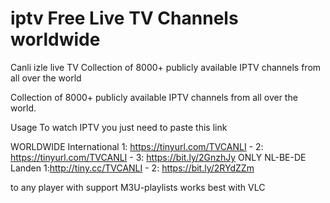 # iptv Free Live TV Channels worldwide
Canli izle live TV Collection of 8000+ publicly available IPTV channels from all over the world

Collection of 8000+ publicly available IPTV channels from all over the world.

Usage To watch IPTV you just need to paste this link

WORLDWIDE International 1: https://tinyurl.com/TVCANLI - 2: https://tinyurl.com/TVCANLI - 3: https://bit.ly/2GnzhJy
ONLY NL-BE-DE Landen 1:http://tiny.cc/TVCANLI  - 2: https://bit.ly/2RYdZZm

to any player with support M3U-playlists works best with VLC
